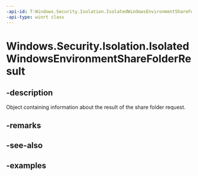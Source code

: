 ```yaml
---
-api-id: T:Windows.Security.Isolation.IsolatedWindowsEnvironmentShareFolderResult
-api-type: winrt class
---
```


<!-- Class syntax.
public class IsolatedWindowsEnvironmentShareFolderResult 
-->

# Windows.Security.Isolation.IsolatedWindowsEnvironmentShareFolderResult

## -description
Object containing information about the result of the share folder request.
## -remarks

## -see-also

## -examples

